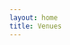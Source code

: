 ```yaml
---
layout: home
title: Venues
---
```


<html>
<head>
  <script src="https://cdnjs.cloudflare.com/ajax/libs/PapaParse/5.3.0/papaparse.min.js"></script>
</head>
<body>
  <div id="venues-list"></div>
  <script src="/assets/venues2.js"></script>
</body>
</html>
